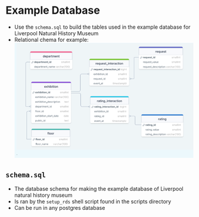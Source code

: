 # Example Database

- Use the `schema.sql` to build the tables used in the example database for Liverpool Natural History Museum
- Relational chema for example:
![erd](erd.png)

## `schema.sql`

- The database schema for making the example database of Liverpool natural history museum
- Is ran by the `setup_rds` shell script found in the scripts directory
- Can be run in any postgres database